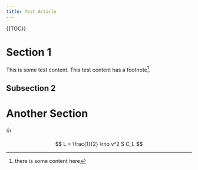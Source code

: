 ```yaml
---
title: Test Article
---
```


{{TOC}}

# Section 1

This is some test content.
This test content has a footnote[^1].

## Subsection 2

# Another Section

:+1:

$$
L = \frac{1}{2} \rho v^2 S C_L
$$

[^1]: there is some content here 